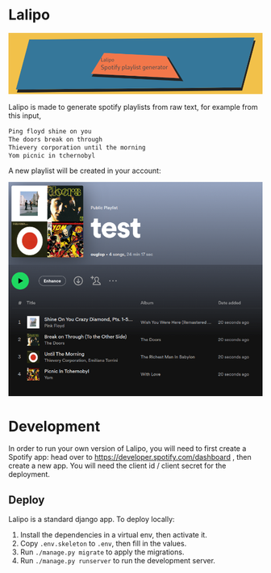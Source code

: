 # Lalipo

![banner](./assets/lalipo_banner.png)

Lalipo is made to generate spotify playlists from raw text, for example from this input,

```
Ping floyd shine on you
The doors break on through
Thievery corporation until the morning
Yom picnic in tchernobyl
```

A new playlist will be created in your account:

![playlist](./assets/spotify_test_playlist.png)


# Development

In order to run your own version of Lalipo, you will need to first create a Spotify app: head over to https://developer.spotify.com/dashboard , then create a new app. You will need the client id / client secret for the deployment.

## Deploy

Lalipo is a standard django app. To deploy locally:

1. Install the dependencies in a virtual env, then activate it.
2. Copy `.env.skeleton` to `.env`, then fill in the values.
2. Run `./manage.py migrate` to apply the migrations.
3. Run `./manage.py runserver` to run the development server.
